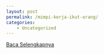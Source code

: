 ```yaml
---
layout: post
permalink: /mimpi-kerja-ikut-orang/
categories:
    - Uncategorized
---
```


[Baca Selengkapnya](/05)